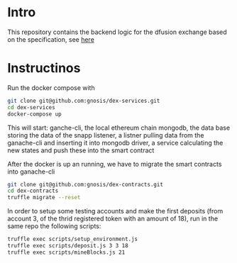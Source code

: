 Intro
============
This repository contains the backend logic for the dfusion exchange based on the specification, see [here](github.com/gnosis/dex-research)


Instructinos
============

Run the docker compose with

```bash
git clone git@github.com:gnosis/dex-services.git
cd dex-services
docker-compose up
```

This will start:
ganche-cli, the local ethereum chain
mongodb, the data base storing the data of the snapp
listener, a listner pulling data from the ganache-cli and inserting it into mongodb
driver, a service calculating the new states and push these into the smart contract


After the docker is up an running, we have to migrate the smart contracts into ganache-cli

```bash
git clone git@github.com:gnosis/dex-contracts.git
cd dex-contracts
truffle migrate --reset
```

In order to setup some testing accounts and make the first deposits (from account 3, of the thrid registered token with an amount of 18), run in the same repo the following scripts:


```bash
truffle exec scripts/setup_environment.js
truffle exec scripts/deposit.js 3 3 18
truffle exec scripts/mineBlocks.js 21
```
